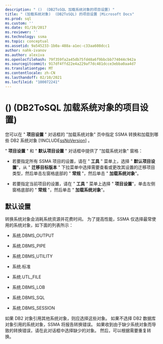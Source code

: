 ```yaml
---
description: " ()  (DB2ToSQL 加载系统对象的项目设置) "
title: " (加载系统对象)  (DB2ToSQL) 的项目设置 |Microsoft Docs"
ms.prod: sql
ms.custom: ''
ms.date: 01/19/2017
ms.reviewer: ''
ms.technology: ssma
ms.topic: conceptual
ms.assetid: 9a545233-1b0a-488a-a1ec-c33aa608dcc1
author: nahk-ivanov
ms.author: alexiva
ms.openlocfilehash: 79f359fa2a45db75fd48a6f9bbcbb774044c942a
ms.sourcegitcommit: 917df4ffd22e4a229af7dc481dcce3ebba0aa4d7
ms.translationtype: MT
ms.contentlocale: zh-CN
ms.lasthandoff: 02/10/2021
ms.locfileid: "100072241"
---
```

# <a name="project-settingsloading-system-objects-db2tosql"></a> ()  (DB2ToSQL 加载系统对象的项目设置) 
您可以在 " **项目设置** " 对话框的 "加载系统对象" 页中指定 SSMA 转换和加载到哪些 DB2 系统对象 [!INCLUDE[ssNoVersion](../../includes/ssnoversion-md.md)] 。  
  
" **项目设置** " 和 " **默认项目设置** " 对话框中提供了 "加载系统对象" 窗格：  
  
-   若要指定所有 SSMA 项目的设置，请在 " **工具** " 菜单上，选择 " **默认项目设置**"，从 " **迁移目标版本** " 下拉菜单中选择需要查看或更改其设置的迁移项目类型，然后单击左窗格底部的 " **常规** "，然后单击 " **加载系统对象**"。  
  
-   若要指定当前项目的设置，请在 " **工具** " 菜单上选择 " **项目设置**"，单击左侧窗格底部的 " **常规** "，然后单击 " **加载系统对象**"。  
  
## <a name="default-settings"></a>默认设置  
转换系统对象会消耗系统资源并花费时间。 为了提高性能，SSMA 仅选择最常使用的系统对象，如下面的列表所示：  
  
-   系统.DBMS_OUTPUT  
  
-   系统.DBMS_PIPE  
  
-   系统.DBMS_UTILITY  
  
-   系统.标准  
  
-   系统.UTL_FILE  
  
-   系统.DBMS_LOB  
  
-   系统.DBMS_SQL  
  
-   系统.DBMS_SESSION  
  
如果 DB2 对象引用其他系统对象，则应选择这些对象。 如果不选择 DB2 数据库对象引用的系统对象，SSMA 将报告转换错误。 如果收到由于缺少系统对象而导致的转换错误，请在此对话框中选择缺少的对象。 然后，可以根据需要重复转换。  
  
